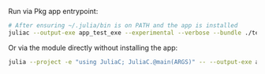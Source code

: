 Run via Pkg app entrypoint:

```bash
# After ensuring ~/.julia/bin is on PATH and the app is installed
juliac --output-exe app_test_exe --experimental --verbose --bundle ./test_project --trim=safe --depot ~/.julia test_project/src/test.jl
```

Or via the module directly without installing the app:

```bash
julia --project -e "using JuliaC; JuliaC.@main(ARGS)" -- --output-exe app_test_exe --experimental --verbose --bundle ./test_project --trim=safe --depot ~/.julia test_project/src/test.jl
```
